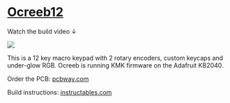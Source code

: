 # [Ocreeb12](https://github.com/sb-ocr/ocreeb-12)

Watch the build video ↓

[<img src="/Images/001.png">](https://youtu.be/P_oSLBZABGA)

This is a 12 key macro keypad with 2 rotary encoders, custom keycaps and under-glow RGB. 
Ocreeb is running KMK firmware on the Adafruit KB2040.

Order the PCB: [pcbway.com](https://www.pcbway.com/project/shareproject/DIY_Mechanical_Macro_Keypad_Ocreeb_24300065.html)

Build instructions: [instructables.com](https://www.instructables.com/DIY-Mechanical-Macro-Keypad-Ocreeb/)
